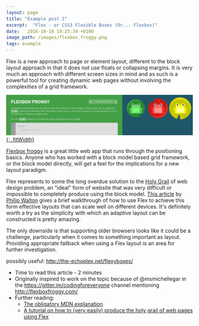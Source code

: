 ```yaml
---
layout: page
title: "Example post 2"
excerpt:  "Flex - or CSS3 Flexible Boxes (Or... Flexbox)"
date:   2016-10-10 19:25:34 +0100
image_path: /images/flexbox_froggy.png
tags: example
---
```



Flex is a new approach to page or element layout, different to the block layout approach in that it does not use floats or collapsing margins. It is very much an approach with different screen sizes in mind and as such is a powerful tool for creating dynamic web pages without involving the complexities of a grid framework.

[![Flexbox froggy screenshot](/images/flexbox_froggy.png){: .fitWidth}](http://flexboxfroggy.com/)

[Flexbox froggy](http://flexboxfroggy.com/) is a great little web app that runs through the positioning basics. Anyone who has worked with a block model based grid framework, or the block model directly, will get a feel for the implications for a new layout paradigm.

Flex represents to some the long overdue solution to the [Holy Grail](https://en.wikipedia.org/wiki/Holy_Grail_(web_design)) of web design problem, an "ideal" form of website that was very difficult or impossible to completely produce using the block model. [This article](https://philipwalton.github.io/solved-by-flexbox/demos/holy-grail/) by [Philip Walton](https://philipwalton.com/) gives a brief walkthrough of how to use Flex to achieve this form effective layouts that can scale well on different devices. It's definitely worth a try as the simplicity with which an adaptive layout can be constructed is pretty amazing.

The only downside is that supporting older browsers looks like it could be a challenge, particularly when it comes to something important as layout. Providing appropriate fallback when using a Flex layout is an area for further investigation.

possibly useful: http://the-echoplex.net/flexyboxes/



+ Time to read this article - 2 minutes
+ Originally inspired to work on the topic because of @msmichellegar in the https://gitter.im/codingforeveryone channel mentioning http://flexboxfroggy.com/
+ Further reading:
  + [The obligatory MDN explanation](https://developer.mozilla.org/en-US/docs/Web/CSS/CSS_Flexible_Box_Layout/Using_CSS_flexible_boxes)
  + [A tutorial on how to (very easily) produce the holy grail of web pages using Flex](https://philipwalton.github.io/solved-by-flexbox/demos/holy-grail/)
